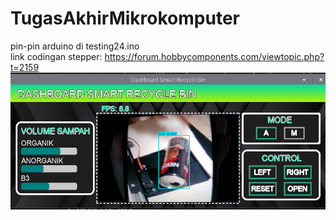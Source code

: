 # TugasAkhirMikrokomputer

pin-pin arduino di testing24.ino <br>
link codingan stepper: https://forum.hobbycomponents.com/viewtopic.php?t=2159 <br>
![Screenshot](Screenshot%20from%202024-12-28%2016-46-46.png)
